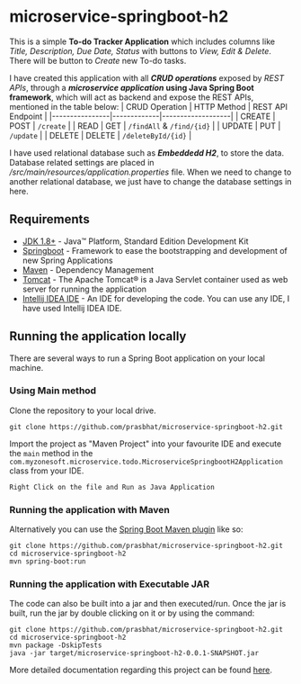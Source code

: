 # microservice-springboot-h2
This is a simple **To-do Tracker Application** which includes columns like _Title, Description, Due Date, Status_ with buttons to _View, Edit & Delete_. There will be button to _Create_ new To-do tasks.

I have created this application with all ***CRUD operations*** exposed by _REST APIs_, through a ***microservice application* using Java Spring Boot framework**, which will act as backend and expose the REST APIs, mentioned in the table below:
| CRUD Operation | HTTP Method | REST API Endpoint |
|----------------|-------------|-------------------|
| CREATE | POST	| `/create` |
| READ	| GET	| `/findAll` & `/find/{id}` |
| UPDATE | PUT	| `/update` |
| DELETE | DELETE | `/deleteById/{id}` |

I have used relational database such as ***Embeddedd H2***, to store the data. 
Database related settings are placed in _/src/main/resources/application.properties_ file. When we need to change to another relational database, we just have to change the database settings in here.

## Requirements
- [JDK 1.8+](https://www.oracle.com/java/technologies/javase-downloads.html) - Java™ Platform, Standard Edition Development Kit
- [Springboot](https://spring.io/projects/spring-boot) - Framework to ease the bootstrapping and development of new Spring Applications
- [Maven](https://maven.apache.org/) - Dependency Management
- [Tomcat](http://tomcat.apache.org/) - The Apache Tomcat® is a Java Servlet container used as web server for running the application
- [Intellij IDEA IDE](https://www.jetbrains.com/idea/download/#section=windows) - An IDE for developing the code. You can use any IDE, I have used Intellij IDEA IDE.

## Running the application locally
There are several ways to run a Spring Boot application on your local machine. 

### Using Main method
Clone the repository to your local drive.
```shell
git clone https://github.com/prasbhat/microservice-springboot-h2.git
```
Import the project as "Maven Project" into your favourite IDE and execute the `main` method in the  `com.myzonesoft.microservice.todo.MicroserviceSpringbootH2Application` class from your IDE.
```shell
Right Click on the file and Run as Java Application
```

### Running the application with Maven
Alternatively you can use the [Spring Boot Maven plugin](https://docs.spring.io/spring-boot/docs/current/reference/html/build-tool-plugins-maven-plugin.html) like so:
```shell
git clone https://github.com/prasbhat/microservice-springboot-h2.git
cd microservice-springboot-h2
mvn spring-boot:run
```

### Running the application with Executable JAR
The code can also be built into a jar and then executed/run. Once the jar is built, run the jar by double clicking on it or by using the command: 
```shell
git clone https://github.com/prasbhat/microservice-springboot-h2.git
cd microservice-springboot-h2
mvn package -DskipTests
java -jar target/microservice-springboot-h2-0.0.1-SNAPSHOT.jar
```

More detailed documentation regarding this project can be found [here](https://myzonesoft.com/2021/02/21/create-a-microservice-application-using-spring-boot-and-h2-database/).